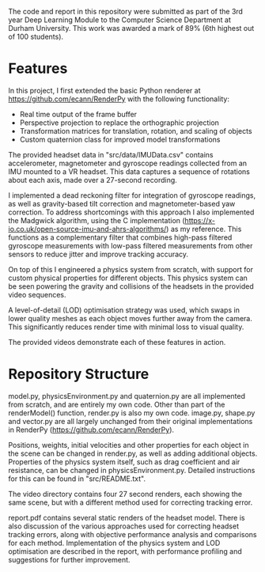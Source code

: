 The code and report in this repository were submitted as part of the 3rd year Deep Learning Module to the Computer Science Department at Durham University. This work was awarded a mark of 89% (6th highest out of 100 students).

# Features
In this project, I first extended the basic Python renderer at https://github.com/ecann/RenderPy with the following functionality:
* Real time output of the frame buffer
* Perspective projection to replace the orthographic projection
* Transformation matrices for translation, rotation, and scaling of objects
* Custom quaternion class for improved model transformations

The provided headset data in "src/data/IMUData.csv" contains accelerometer, magnetometer and gyroscope readings collected from an IMU mounted to a VR headset. This data captures a sequence of rotations about each axis, made over a 27-second recording.

I implemented a dead reckoning filter for integration of gyroscope readings, as well as gravity-based tilt correction and magnetometer-based yaw correction. To address shortcomings with this approach I also implemented the Madgwick algorithm, using the C implementation (https://x-io.co.uk/open-source-imu-and-ahrs-algorithms/) as my reference. This functions as a complementary filter that combines high-pass filtered gyroscope measurements with low-pass filtered measurements from other sensors to reduce jitter and improve tracking accuracy.

On top of this I engineered a physics system from scratch, with support for custom physical properties for different objects. This physics system can be seen powering the gravity and collisions of the headsets in the provided video sequences.

A level-of-detail (LOD) optimisation strategy was used, which swaps in lower quality meshes as each object moves further away from the camera. This significantly reduces render time with minimal loss to visual quality.

The provided videos demonstrate each of these features in action.


# Repository Structure
model.py, physicsEnvironment.py and quaternion.py are all implemented from scratch, and are entirely my own code. Other than part of the renderModel() function, render.py is also my own code. image.py, shape.py and vector.py are all largely unchanged from their original implementations in RenderPy (https://github.com/ecann/RenderPy).

Positions, weights, initial velocities and other properties for each object in the scene can be changed in render.py, as well as adding additional objects. Properties of the physics system itself, such as drag coefficient and air resistance, can be changed in physicsEnvironment.py. Detailed instructions for this can be found in "src/README.txt".

The video directory contains four 27 second renders, each showing the same scene, but with a different method used for correcting tracking error.

report.pdf contains several static renders of the headset model. There is also discussion of the various approaches used for correcting headset tracking errors, along with objective performance analysis and comparisons for each method. Implementation of the physics system and LOD optimisation are described in the report, with performance profiling and suggestions for further improvement.
